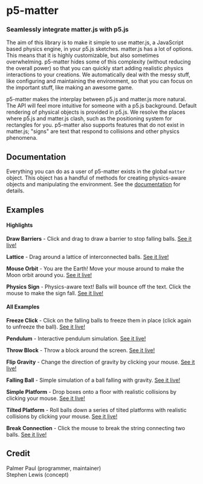 # p5-matter
### Seamlessly integrate matter.js with p5.js

The aim of this library is to make it simple to use matter.js, a JavaScript based physics engine, in your p5.js sketches. matter.js has a lot of options. This means that it is highly customizable, but also sometimes overwhelming. p5-matter hides some of this complexity (without reducing the overall power) so that you can quickly start adding realistic physics interactions to your creations. We automatically deal with the messy stuff, like configuring and maintaining the environment, so that you can focus on the important stuff, like making an awesome game.

p5-matter makes the interplay between p5.js and matter.js more natural. The API will feel more intuitive for someone with a p5.js background. Default rendering of physical objects is provided in p5.js. We resolve the places where p5.js and matter.js clash, such as the positioning system for rectangles for you. p5-matter also supports features that do not exist in matter.js; "signs" are text that respond to collisions and other physics phenomena.


## Documentation

Everything you can do as a user of p5-matter exists in the global `matter` object. This object has a handful of methods for creating physics-aware objects and manipulating the environment. See the [documentation](http://palmerpaul.com/p5-matter/docs) for details.


## Examples

#### Highlights

**Draw Barriers** - Click and drag to draw a barrier to stop falling balls. [See it live!](http://palmerpaul.com/p5-matter/examples/draw-barrier)

**Lattice** - Drag around a lattice of interconnected balls. [See it live!](http://palmerpaul.com/p5-matter/examples/lattice)

**Mouse Orbit** - You are the Earth! Move your mouse around to make the Moon orbit around you. [See it live!](http://palmerpaul.com/p5-matter/examples/mouse-orbit)

**Physics Sign** - Physics-aware text! Balls will bounce off the text. Click the mouse to make the sign fall. [See it live!](http://palmerpaul.com/p5-matter/examples/physics-sign)

#### All Examples

**Freeze Click** - Click on the falling balls to freeze them in place (click again to unfreeze the ball). [See it live!](http://palmerpaul.com/p5-matter/examples/freeze-click)

**Pendulum** - Interactive pendulum simulation. [See it live!](http://palmerpaul.com/p5-matter/examples/pendulum)

**Throw Block** - Throw a block around the screen. [See it live!](http://palmerpaul.com/p5-matter/examples/throw-block)

**Flip Gravity** - Change the direction of gravity by clicking your mouse. [See it live!](http://palmerpaul.com/p5-matter/examples/flip-gravity)

**Falling Ball** - Simple simulation of a ball falling with gravity. [See it live!](http://palmerpaul.com/p5-matter/examples/falling-ball)

**Simple Platform** - Drop boxes onto a floor with realistic collisions by clicking your mouse. [See it live!](http://palmerpaul.com/p5-matter/examples/simple-platform)

**Tilted Platform** - Roll balls down a series of tilted platforms with realistic collisions by clicking your mouse. [See it live!](http://palmerpaul.com/p5-matter/examples/tilted-platform)

**Break Connection** - Click the mouse to break the string connecting two balls. [See it live!](http://palmerpaul.com/p5-matter/examples/break-connection)


## Credit

Palmer Paul (programmer, maintainer)
<br>
Stephen Lewis (concept)
